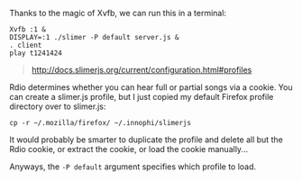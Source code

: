 Thanks to the magic of Xvfb, we can run this in a terminal:

    Xvfb :1 &
    DISPLAY=:1 ./slimer -P default server.js &
    . client
    play t1241424

> http://docs.slimerjs.org/current/configuration.html#profiles

Rdio determines whether you can hear full or partial songs via a cookie.
You can create a slimer.js profile, but I just copied my default Firefox
profile directory over to slimer.js:

    cp -r ~/.mozilla/firefox/ ~/.innophi/slimerjs

It would probably be smarter to duplicate the profile and delete all but
the Rdio cookie, or extract the cookie, or load the cookie manually...

Anyways, the `-P default` argument specifies which profile to load.

